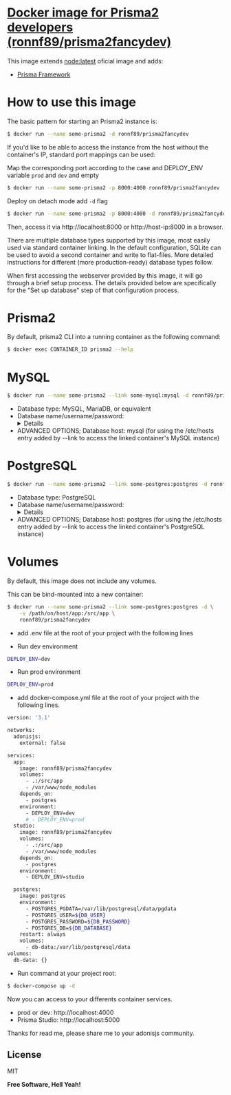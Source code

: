 # [Docker image for Prisma2 developers (ronnf89/prisma2fancydev)](https://hub.docker.com/r/ronnf89/prisma2fancydev/)

This image extends [node:latest](https://hub.docker.com/_/node/) oficial image and adds:
- [Prisma Framework](https://github.com/prisma/prisma2)

# How to use this image
The basic pattern for starting an Prisma2 instance is:
```sh
$ docker run --name some-prisma2 -d ronnf89/prisma2fancydev
```
If you'd like to be able to access the instance from the host without the container's IP, standard port mappings can be used:

Map the corresponding port according to the case and DEPLOY_ENV variable `prod` and `dev` and empty
```sh
$ docker run --name some-prisma2 -p 8000:4000 ronnf89/prisma2fancydev
```
Deploy on detach mode add `-d` flag
```sh
$ docker run --name some-prisma2 -p 8000:4000 -d ronnf89/prisma2fancydev
```
Then, access it via http://localhost:8000 or http://host-ip:8000 in a browser.

There are multiple database types supported by this image, most easily used via standard container linking. In the default configuration, SQLite can be used to avoid a second container and write to flat-files. More detailed instructions for different (more production-ready) database types follow.

When first accessing the webserver provided by this image, it will go through a brief setup process. The details provided below are specifically for the "Set up database" step of that configuration process.

# Prisma2
By default, prisma2 CLI into a running container as the following command:

```sh
$ docker exec CONTAINER_ID prisma2 --help
```

# MySQL
```sh
$ docker run --name some-prisma2 --link some-mysql:mysql -d ronnf89/prisma2fancydev
```
- Database type: MySQL, MariaDB, or equivalent
- Database name/username/password: <details for accessing your MySQL instance> (MYSQL_USER, MYSQL_PASSWORD, MYSQL_DATABASE; see environment variables in the description for mysql)
- ADVANCED OPTIONS; Database host: mysql (for using the /etc/hosts entry added by --link to access the linked container's MySQL instance)

# PostgreSQL
```sh
$ docker run --name some-prisma2 --link some-postgres:postgres -d ronnf89/prisma2fancydev
```
- Database type: PostgreSQL
- Database name/username/password: <details for accessing your PostgreSQL instance> (POSTGRES_USER, POSTGRES_PASSWORD; see environment variables in the description for postgres)
- ADVANCED OPTIONS; Database host: postgres (for using the /etc/hosts entry added by --link to access the linked container's PostgreSQL instance)

# Volumes
By default, this image does not include any volumes.

This can be bind-mounted into a new container:

```sh
$ docker run --name some-prisma2 --link some-postgres:postgres -d \
    -v /path/on/host/app:/src/app \
    ronnf89/prisma2fancydev
```

- add .env file at the root of your project with the following lines

- Run dev environment
```sh
DEPLOY_ENV=dev
```

- Run prod environment
```sh
DEPLOY_ENV=prod
```

- add docker-compose.yml file at the root of your project with the following lines.

```sh
version: '3.1'

networks:
  adonisjs:
    external: false

services:
  app:
    image: ronnf89/prisma2fancydev
    volumes:
      - .:/src/app
      - /var/www/node_modules
    depends_on:
      - postgres
    environment:
      - DEPLOY_ENV=dev
      # - DEPLOY_ENV=prod
  studio:
    image: ronnf89/prisma2fancydev
    volumes:
      - .:/src/app
      - /var/www/node_modules
    depends_on:
      - postgres
    environment:
      - DEPLOY_ENV=studio

  postgres:
    image: postgres
    environment:
      - POSTGRES_PGDATA=/var/lib/postgresql/data/pgdata
      - POSTGRES_USER=${DB_USER}
      - POSTGRES_PASSWORD=${DB_PASSWORD}
      - POSTGRES_DB=${DB_DATABASE}
    restart: always
    volumes:
      - db-data:/var/lib/postgresql/data
volumes:
  db-data: {}
```

- Run command at your project root:
```sh
$ docker-compose up -d
```

Now you can access to your differents container services.

- prod or dev: http://localhost:4000
- Prisma Studio: http://localhost:5000


Thanks for read me, please share me to your adonisjs community.

License
----

MIT


**Free Software, Hell Yeah!**